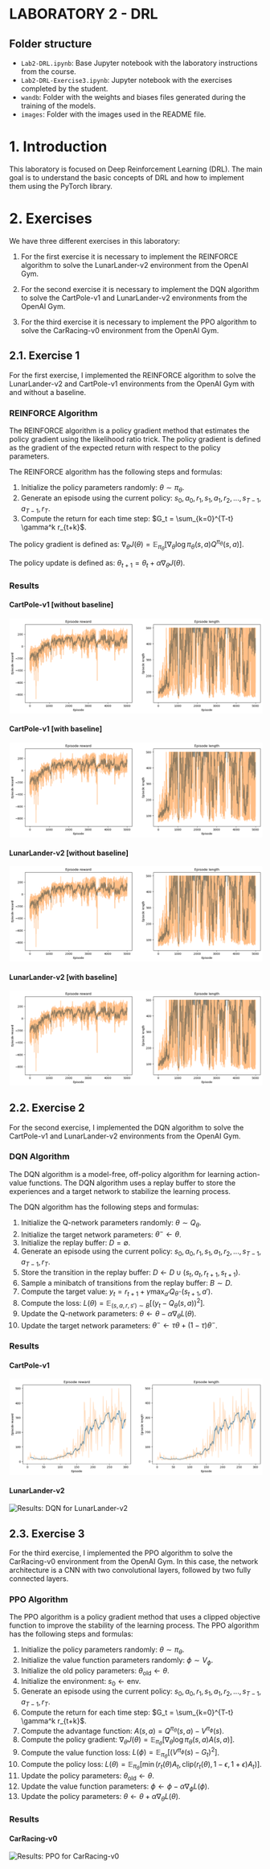# LABORATORY 2 - DRL

## Folder structure

- `Lab2-DRL.ipynb`: Base Jupyter notebook with the laboratory instructions from the course.
- `Lab2-DRL-Exercise3.ipynb`: Jupyter notebook with the exercises completed by the student.
- `wandb`: Folder with the weights and biases files generated during the training of the models.
- `images`: Folder with the images used in the README file.

# 1. Introduction

This laboratory is focused on Deep Reinforcement Learning (DRL). The main goal is to understand the basic concepts of DRL and how to implement them using the PyTorch library. 

# 2. Exercises

We have three different exercises in this laboratory:

1. For the first exercise it is necessary to implement the REINFORCE algorithm to solve the LunarLander-v2 environment from the OpenAI Gym.

2. For the second exercise it is necessary to implement the DQN algorithm to solve the CartPole-v1 and LunarLander-v2 environments from the OpenAI Gym.

3. For the third exercise it is necessary to implement the PPO algorithm to solve the CarRacing-v0 environment from the OpenAI Gym.

## 2.1. Exercise 1

For the first exercise, I implemented the REINFORCE algorithm to solve the LunarLander-v2 and CartPole-v1 environments from the OpenAI Gym with and without a baseline.

### REINFORCE Algorithm

The REINFORCE algorithm is a policy gradient method that estimates the policy gradient using the likelihood ratio trick. The policy gradient is defined as the gradient of the expected return with respect to the policy parameters.

The REINFORCE algorithm has the following steps and formulas:

1. Initialize the policy parameters randomly: $\theta \sim \pi_{\theta}$.
2. Generate an episode using the current policy: $s_0, a_0, r_1, s_1, a_1, r_2, ..., s_{T-1}, a_{T-1}, r_T$.
3. Compute the return for each time step: $G_t = \sum_{k=0}^{T-t} \gamma^k r_{t+k}$.

The policy gradient is defined as: $\nabla_{\theta} J(\theta) = \mathbb{E}_{\pi_{\theta}}[\nabla_{\theta} \log \pi_{\theta}(s, a) Q^{\pi_{\theta}}(s, a)]$.

The policy update is defined as: $\theta_{t+1} = \theta_t + \alpha \nabla_{\theta} J(\theta)$.

### Results

#### CartPole-v1 [without baseline]
![Results: REINFORCE for LunarLander-v2](images/REINFORCE_no_baseline.png)

#### CartPole-v1 [with baseline]
![Results: REINFORCE for LunarLander-v2](images/REINFORCE_no_baseline.png)

#### LunarLander-v2 [without baseline]
![Results: REINFORCE for LunarLander-v2](images/REINFORCE_no_baseline.png)

#### LunarLander-v2 [with baseline]
![Results: REINFORCE for LunarLander-v2](images/REINFORCE_no_baseline.png)

## 2.2. Exercise 2

For the second exercise, I implemented the DQN algorithm to solve the CartPole-v1 and LunarLander-v2 environments from the OpenAI Gym.

### DQN Algorithm

The DQN algorithm is a model-free, off-policy algorithm for learning action-value functions. The DQN algorithm uses a replay buffer to store the experiences and a target network to stabilize the learning process.

The DQN algorithm has the following steps and formulas:

1. Initialize the Q-network parameters randomly: $\theta \sim Q_{\theta}$.
2. Initialize the target network parameters: $\theta^{-} \leftarrow \theta$.
3. Initialize the replay buffer: $D = \emptyset$.
4. Generate an episode using the current policy: $s_0, a_0, r_1, s_1, a_1, r_2, ..., s_{T-1}, a_{T-1}, r_T$.
5. Store the transition in the replay buffer: $D \leftarrow D \cup (s_t, a_t, r_{t+1}, s_{t+1})$.
6. Sample a minibatch of transitions from the replay buffer: $B \sim D$.
7. Compute the target value: $y_t = r_{t+1} + \gamma \max_{a'} Q_{\theta^{-}}(s_{t+1}, a')$.
8. Compute the loss: $L(\theta) = \mathbb{E}_{(s, a, r, s') \sim B}[(y_t - Q_{\theta}(s, a))^2]$.
9. Update the Q-network parameters: $\theta \leftarrow \theta - \alpha \nabla_{\theta} L(\theta)$.
10. Update the target network parameters: $\theta^{-} \leftarrow \tau \theta + (1 - \tau) \theta^{-}$.

### Results

#### CartPole-v1
![Results: DQN for CartPole-v1](images/DQN_cartpole.png)

#### LunarLander-v2
![Results: DQN for LunarLander-v2](images/DQN_lunarlander.png)

## 2.3. Exercise 3

For the third exercise, I implemented the PPO algorithm to solve the CarRacing-v0 environment from the OpenAI Gym.
In this case, the network architecture is a CNN with two convolutional layers, followed by two fully connected layers.

### PPO Algorithm

The PPO algorithm is a policy gradient method that uses a clipped objective function to improve the stability of the learning process. The PPO algorithm has the following steps and formulas:

1. Initialize the policy parameters randomly: $\theta \sim \pi_{\theta}$.
2. Initialize the value function parameters randomly: $\phi \sim V_{\phi}$.
3. Initialize the old policy parameters: $\theta_{\text{old}} \leftarrow \theta$.
4. Initialize the environment: $s_0 \leftarrow \text{env}$.
5. Generate an episode using the current policy: $s_0, a_0, r_1, s_1, a_1, r_2, ..., s_{T-1}, a_{T-1}, r_T$.
6. Compute the return for each time step: $G_t = \sum_{k=0}^{T-t} \gamma^k r_{t+k}$.
7. Compute the advantage function: $A(s, a) = Q^{\pi_{\theta}}(s, a) - V^{\pi_{\phi}}(s)$.
8. Compute the policy gradient: $\nabla_{\theta} J(\theta) = \mathbb{E}_{\pi_{\theta}}[\nabla_{\theta} \log \pi_{\theta}(s, a) A(s, a)]$.
9. Compute the value function loss: $L(\phi) = \mathbb{E}_{\pi_{\theta}}[(V^{\pi_{\phi}}(s) - G_t)^2]$.
10. Compute the policy loss: $L(\theta) = \mathbb{E}_{\pi_{\theta}}[\min(r_t(\theta) A_t, \text{clip}(r_t(\theta), 1 - \epsilon, 1 + \epsilon) A_t)]$.
11. Update the policy parameters: $\theta_{\text{old}} \leftarrow \theta$.
12. Update the value function parameters: $\phi \leftarrow \phi - \alpha \nabla_{\phi} L(\phi)$.
13. Update the policy parameters: $\theta \leftarrow \theta + \alpha \nabla_{\theta} L(\theta)$.

### Results

#### CarRacing-v0
![Results: PPO for CarRacing-v0](images/PPO_carracing.png)


